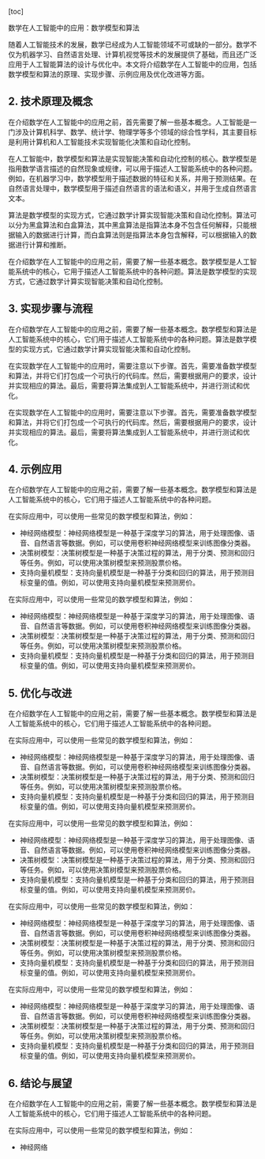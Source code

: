 
[toc]                    
                
                
数学在人工智能中的应用：数学模型和算法

随着人工智能技术的发展，数学已经成为人工智能领域不可或缺的一部分。数学不仅为机器学习、自然语言处理、计算机视觉等技术的发展提供了基础，而且还广泛应用于人工智能算法的设计与优化中。本文将介绍数学在人工智能中的应用，包括数学模型和算法的原理、实现步骤、示例应用及优化改进等方面。

## 2. 技术原理及概念

在介绍数学在人工智能中的应用之前，首先需要了解一些基本概念。人工智能是一门涉及计算机科学、数学、统计学、物理学等多个领域的综合性学科，其主要目标是利用计算机和人工智能技术实现智能化决策和自动化控制。

在人工智能中，数学模型和算法是实现智能决策和自动化控制的核心。数学模型是指用数学语言描述的自然现象或规律，可以用于描述人工智能系统中的各种问题。例如，在机器学习中，数学模型用于描述数据的特征和关系，并用于预测结果。在自然语言处理中，数学模型用于描述自然语言的语法和语义，并用于生成自然语言文本。

算法是数学模型的实现方式，它通过数学计算实现智能决策和自动化控制。算法可以分为黑盒算法和白盒算法，其中黑盒算法是指算法本身不包含任何解释，只能根据输入的数据进行计算，而白盒算法则是指算法本身包含解释，可以根据输入的数据进行计算和推断。

在介绍数学在人工智能中的应用之前，需要了解一些基本概念。数学模型是人工智能系统中的核心，它用于描述人工智能系统中的各种问题。算法是数学模型的实现方式，它通过数学计算实现智能决策和自动化控制。

## 3. 实现步骤与流程

在介绍数学在人工智能中的应用之前，需要了解一些基本概念。数学模型和算法是人工智能系统中的核心，它们用于描述人工智能系统中的各种问题。算法是数学模型的实现方式，它通过数学计算实现智能决策和自动化控制。

在实现数学在人工智能中的应用时，需要注意以下步骤。首先，需要准备数学模型和算法，并将它们打包成一个可执行的代码库。然后，需要根据用户的要求，设计并实现相应的算法。最后，需要将算法集成到人工智能系统中，并进行测试和优化。

在实现数学在人工智能中的应用时，需要注意以下步骤。首先，需要准备数学模型和算法，并将它们打包成一个可执行的代码库。然后，需要根据用户的要求，设计并实现相应的算法。最后，需要将算法集成到人工智能系统中，并进行测试和优化。

## 4. 示例应用

在介绍数学在人工智能中的应用之前，需要了解一些基本概念。数学模型和算法是人工智能系统中的核心，它们用于描述人工智能系统中的各种问题。

在实际应用中，可以使用一些常见的数学模型和算法，例如：

- 神经网络模型：神经网络模型是一种基于深度学习的算法，用于处理图像、语音、自然语言等数据。例如，可以使用卷积神经网络模型来训练图像分类器。
- 决策树模型：决策树模型是一种基于决策过程的算法，用于分类、预测和回归等任务。例如，可以使用决策树模型来预测股票价格。
- 支持向量机模型：支持向量机模型是一种基于分类和回归的算法，用于预测目标变量的值。例如，可以使用支持向量机模型来预测房价。

在实际应用中，可以使用一些常见的数学模型和算法，例如：

- 神经网络模型：神经网络模型是一种基于深度学习的算法，用于处理图像、语音、自然语言等数据。例如，可以使用卷积神经网络模型来训练图像分类器。
- 决策树模型：决策树模型是一种基于决策过程的算法，用于分类、预测和回归等任务。例如，可以使用决策树模型来预测股票价格。
- 支持向量机模型：支持向量机模型是一种基于分类和回归的算法，用于预测目标变量的值。例如，可以使用支持向量机模型来预测房价。

## 5. 优化与改进

在介绍数学在人工智能中的应用之前，需要了解一些基本概念。数学模型和算法是人工智能系统中的核心，它们用于描述人工智能系统中的各种问题。

在实际应用中，可以使用一些常见的数学模型和算法，例如：

- 神经网络模型：神经网络模型是一种基于深度学习的算法，用于处理图像、语音、自然语言等数据。例如，可以使用卷积神经网络模型来训练图像分类器。
- 决策树模型：决策树模型是一种基于决策过程的算法，用于分类、预测和回归等任务。例如，可以使用决策树模型来预测股票价格。
- 支持向量机模型：支持向量机模型是一种基于分类和回归的算法，用于预测目标变量的值。例如，可以使用支持向量机模型来预测房价。

在实际应用中，可以使用一些常见的数学模型和算法，例如：

- 神经网络模型：神经网络模型是一种基于深度学习的算法，用于处理图像、语音、自然语言等数据。例如，可以使用卷积神经网络模型来训练图像分类器。
- 决策树模型：决策树模型是一种基于决策过程的算法，用于分类、预测和回归等任务。例如，可以使用决策树模型来预测股票价格。
- 支持向量机模型：支持向量机模型是一种基于分类和回归的算法，用于预测目标变量的值。例如，可以使用支持向量机模型来预测房价。

在实际应用中，可以使用一些常见的数学模型和算法，例如：

- 神经网络模型：神经网络模型是一种基于深度学习的算法，用于处理图像、语音、自然语言等数据。例如，可以使用卷积神经网络模型来训练图像分类器。
- 决策树模型：决策树模型是一种基于决策过程的算法，用于分类、预测和回归等任务。例如，可以使用决策树模型来预测股票价格。
- 支持向量机模型：支持向量机模型是一种基于分类和回归的算法，用于预测目标变量的值。例如，可以使用支持向量机模型来预测房价。

在实际应用中，可以使用一些常见的数学模型和算法，例如：

- 神经网络模型：神经网络模型是一种基于深度学习的算法，用于处理图像、语音、自然语言等数据。例如，可以使用卷积神经网络模型来训练图像分类器。
- 决策树模型：决策树模型是一种基于决策过程的算法，用于分类、预测和回归等任务。例如，可以使用决策树模型来预测股票价格。
- 支持向量机模型：支持向量机模型是一种基于分类和回归的算法，用于预测目标变量的值。例如，可以使用支持向量机模型来预测房价。

## 6. 结论与展望

在介绍数学在人工智能中的应用之前，需要了解一些基本概念。数学模型和算法是人工智能系统中的核心，它们用于描述人工智能系统中的各种问题。

在实际应用中，可以使用一些常见的数学模型和算法，例如：

- 神经网络

